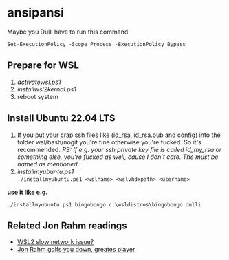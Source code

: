 # ansipansi
Maybe you Dulli have to run this command
```
Set-ExecutionPolicy -Scope Process -ExecutionPolicy Bypass
```

## Prepare for WSL
1. *activatewsl.ps1*
2. *installwsl2kernal.ps1*
3. reboot system

## Install Ubuntu 22.04 LTS
1. If you put your crap ssh files like (id_rsa, id_rsa.pub and config) into the folder wsl/bash/nogit you're fine otherwise you're fucked. So it's recommended. *PS: If e.g. your ssh private key file is called id_my_rsa or something else, you're fucked as well, cause I don't care. The must be named as mentioned.*
2. *installmyubuntu.ps1*  
```./installmyubuntu.ps1 <wslname> <wslvhdxpath> <username>```

**use it like e.g.** 
```
./installmyubuntu.ps1 bingobongo c:\wsldistros\bingobongo dulli
```

## Related Jon Rahm readings
* [WSL2 slow network issue?](https://blog.tuxclouds.org/posts/wsl2-slow/)
* [Jon Rahm golfs you down, greates player](https://en.wikipedia.org/wiki/Jon_Rahm)